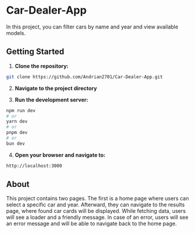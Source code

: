 # Car-Dealer-App
In this project, you can filter cars by name and year and view available models.

## Getting Started

1. **Clone the repository:**

```bash
git clone https://github.com/Andrian2701/Car-Dealer-App.git
```

2. **Navigate to the project directory**
  
3. **Run the development server:**

```bash
npm run dev
# or
yarn dev
# or
pnpm dev
# or
bun dev
```

4. **Open your browser and navigate to:**
```bash
http://localhost:3000
```

## About

This project contains two pages. The first is a home page where users can select a specific car and year. Afterward, they can navigate to the results page, where found car cards will be displayed. While fetching data, users will see a loader and a friendly message. In case of an error, users will see an error message and will be able to navigate back to the home page.
